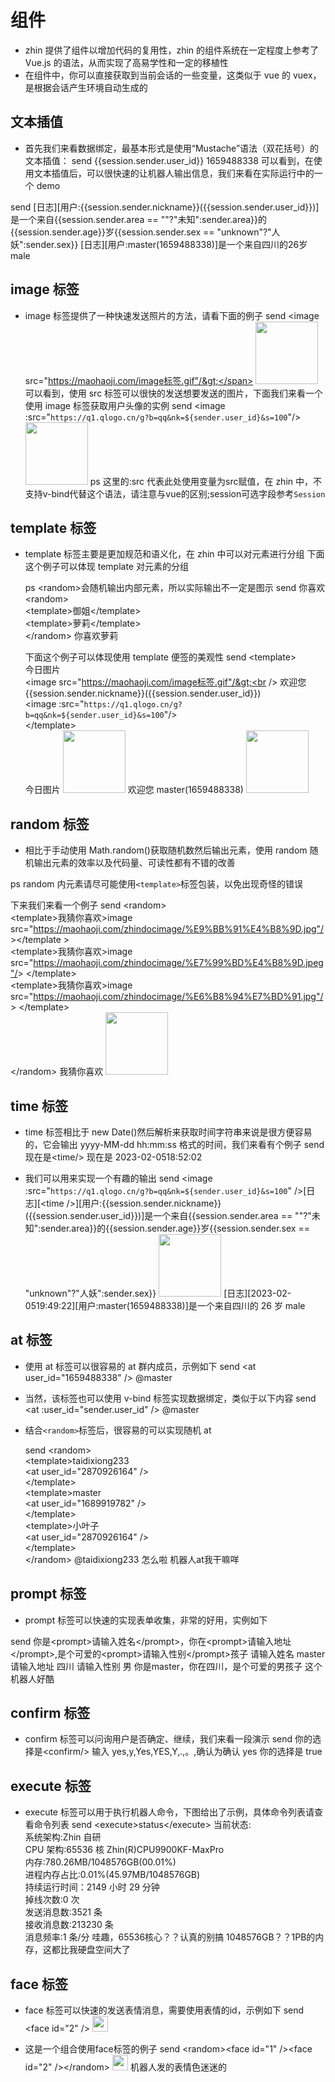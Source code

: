 <!--本页内容由@github.com/taidixiong233编辑于2023年2月5日-->
# 组件

- zhin 提供了组件以增加代码的复用性，zhin 的组件系统在一定程度上参考了 Vue.js 的语法，从而实现了高易学性和一定的移植性
- 在组件中，你可以直接获取到当前会话的一些变量，这类似于 vue 的 vuex，是根据会话产生环境自动生成的

## 文本插值

- 首先我们来看数据绑定，最基本形式是使用“Mustache”语法（双花括号）的文本插值：
  <ChatHistory>
  <ChatMsg id="1659488338"><span v-pre>send {{session.sender.user_id}}</span></ChatMsg>
  <ChatMsg id="1689919782">1659488338</ChatMsg>
  </ChatHistory>
  可以看到，在使用文本插值后，可以很快速的让机器人输出信息，我们来看在实际运行中的一个 demo

<ChatHistory>
  <ChatMsg id="1659488338"><span v-pre>send [日志][用户:{{session.sender.nickname}}({{session.sender.user_id}})]是一个来自{{session.sender.area == ""?"未知":sender.area}}的{{session.sender.age}}岁{{session.sender.sex == "unknown"?"人妖":sender.sex}}</span></ChatMsg>
  <ChatMsg id="1689919782">[日志][用户:master(1659488338)]是一个来自四川的26岁male</ChatMsg>
</ChatHistory>

## image 标签

- image 标签提供了一种快速发送照片的方法，请看下面的例子
  <ChatHistory>
  <ChatMsg id="1659488338"><span v-pre>send &lt;image src="https://maohaoji.com/image标签.gif"/&gt;</span></ChatMsg>
  <ChatMsg id="1689919782"> <!--  image标签示例图片由taidixiong233提供 github.com/taidixiong233 !--><img alt="" style="height:100px" src="https://maohaoji.com/image标签.gif" /></ChatMsg>
  </ChatHistory>
  可以看到，使用 src 标签可以很快的发送想要发送的图片，下面我们来看一个使用 image 标签获取用户头像的实例
  <ChatHistory>
  <ChatMsg id="1659488338"><span v-pre>send &lt;image :src="`https://q1.qlogo.cn/g?b=qq&nk=${sender.user_id}&s=100`"/&gt;</span></ChatMsg>
  <ChatMsg id="1689919782"> <!--  image标签示例图片由taidixiong233提供 github.com/taidixiong233 !--><img alt="" style="height:100px" src="https://q1.qlogo.cn/g?b=qq&nk=1659488338&s=100" /></ChatMsg>
  </ChatHistory>
  ps 这里的:src 代表此处使用变量为src赋值，在 zhin 中，不支持v-bind代替这个语法，请注意与vue的区别;session可选字段参考`Session`

## template 标签

- template 标签主要是更加规范和语义化，在 zhin 中可以对元素进行分组
  下面这个例子可以体现 template 对元素的分组

  ps &lt;random&gt;会随机输出内部元素，所以实际输出不一定是图示
  <ChatHistory>
  <ChatMsg id="1659488338"><span v-pre>
  send 你喜欢&lt;random&gt;<br />
  &lt;template&gt;御姐&lt;/template&gt;<br />
  &lt;template&gt;萝莉&lt;/template&gt;<br />
  &lt;/random&gt;
  </span></ChatMsg>
  <ChatMsg id="1689919782"> <!--  image标签示例图片由taidixiong233提供 github.com/taidixiong233 !-->
  <span>你喜欢萝莉</span>
  </ChatMsg>
  </ChatHistory>

  下面这个例子可以体现使用 template 便签的美观性
  <ChatHistory>
  <ChatMsg id="1659488338"><span v-pre>
  send &lt;template&gt;<br />
  今日图片<br />
  &lt;image src="https://maohaoji.com/image标签.gif"/&gt;<br />
  欢迎您{{session.sender.nickname}}({{session.sender.user_id}})<br />
  &lt;image :src="`https://q1.qlogo.cn/g?b=qq&nk=${sender.user_id}&s=100`"/&gt;<br />
  &lt;/template&gt;<br />
  </span></ChatMsg>
  <ChatMsg id="1689919782"> <!--  image标签示例图片由taidixiong233提供 github.com/taidixiong233 !-->
  <span>今日图片</span>
  <img alt="" style="height:100px" src="https://maohaoji.com/image标签.gif"/>
  欢迎您 master(1659488338)
  <img alt="" style="height:100px" src="https://q1.qlogo.cn/g?b=qq&nk=1659488338&s=100"/>
  </ChatMsg>
  </ChatHistory>

## random 标签

- 相比于手动使用 Math.random()获取随机数然后输出元素，使用 random 随机输出元素的效率以及代码量、可读性都有不错的改善

ps random 内元素请尽可能使用`<template>`标签包装，以免出现奇怪的错误

下来我们来看一个例子
<ChatHistory>
<ChatMsg id="1659488338"><span v-pre>
send &lt;random&gt;<br />
&lt;template&gt;我猜你喜欢&gt;image src="https://maohaoji.com/zhindocimage/%E9%BB%91%E4%B8%9D.jpg"/ &gt;&lt;/template &gt;<br />
&lt;template&gt;我猜你喜欢&gt;image src="https://maohaoji.com/zhindocimage/%E7%99%BD%E4%B8%9D.jpeg"/&gt; &lt;/template&gt;<br />
&lt;template&gt;我猜你喜欢&gt;image src="https://maohaoji.com/zhindocimage/%E6%B8%94%E7%BD%91.jpg"/&gt; &lt;/template&gt;<br />
&lt;/random&gt;
</span></ChatMsg>
<ChatMsg id="1689919782"> <!--  image标签示例图片由taidixiong233提供 github.com/taidixiong233 !-->
<span>我猜你喜欢</span>
<img alt="" style="height:100px" src="https://maohaoji.com/zhindocimage/%E7%99%BD%E4%B8%9D.jpeg"/>
</ChatMsg>
</ChatHistory>

## time 标签

- time 标签相比于 new Date()然后解析来获取时间字符串来说是很方便容易的，它会输出 yyyy-MM-dd hh:mm:ss 格式的时间，我们来看有个例子
  <ChatHistory>
  <ChatMsg id="1659488338">
  <span v-pre>send 现在是&lt;time/&gt;</span>
  </ChatMsg>
  <ChatMsg id="1689919782"> <!--  image标签示例图片由taidixiong233提供 github.com/taidixiong233 !-->
  <span>现在是 2023-02-0518:52:02</span>
  </ChatMsg>
  </ChatHistory>

- 我们可以用来实现一个有趣的输出
  <ChatHistory>
  <ChatMsg id="1659488338">
  <span v-pre>
  send &lt;image :src="`https://q1.qlogo.cn/g?b=qq&nk=${sender.user_id}&s=100`" /&gt;[日志][&lt;time /&gt;][用户:{{session.sender.nickname}}({{session.sender.user_id}})]是一个来自{{session.sender.area == ""?"未知":sender.area}}的{{session.sender.age}}岁{{session.sender.sex == "unknown"?"人妖":sender.sex}}
  </span>
  </ChatMsg>
  <ChatMsg id="1689919782"> <!--  image标签示例图片由taidixiong233提供 github.com/taidixiong233 !-->
  <img alt="" style="height:100px" src="https://q1.qlogo.cn/g?b=qq&nk=1659488338&s=100" />
  <span>[日志][2023-02-0519:49:22][用户:master(1659488338)]是一个来自四川的 26 岁 male</span>
  </ChatMsg>
  </ChatHistory>

## at 标签

- 使用 at 标签可以很容易的 at 群内成员，示例如下
  <ChatHistory>
  <ChatMsg id="1659488338">
  <span v-pre>
  send &lt;at user_id="1659488338" /&gt;
  </span>
  </ChatMsg>
  <ChatMsg id="1689919782">
  <span>@master</span>
  </ChatMsg>
  </ChatHistory>
- 当然，该标签也可以使用 v-bind 标签实现数据绑定，类似于以下内容
  <ChatHistory>
  <ChatMsg id="1659488338">
  <span v-pre>
  send &lt;at :user_id="sender.user_id" /&gt;
  </span>
  </ChatMsg>
  <ChatMsg id="1689919782">
  <span>@master</span>
  </ChatMsg>
  </ChatHistory>

- 结合`<random>`标签后，很容易的可以实现随机 at

  <ChatHistory>
  <ChatMsg id="1659488338">
  <span v-pre>
    send &lt;random&gt;<br />
    &lt;template&gt;taidixiong233<br />
    &lt;at user_id="2870926164" /&gt;<br />
    &lt;/template&gt;<br />
    &lt;template&gt;master<br />
    &lt;at user_id="1689919782" /&gt;<br />
    &lt;/template&gt;<br />
    &lt;template&gt;小叶子<br />
    &lt;at user_id="2870926164" /&gt;<br />
    &lt;/template&gt;<br />
    &lt;/random&gt;
  </span>
  </ChatMsg>
  <ChatMsg id="1689919782">
  <span>@taidixiong233</span>
  </ChatMsg>
  <ChatMsg nickname="taidixiong233" id="2870926164">
  <span>怎么啦</span>
  </ChatMsg>
  <ChatMsg nickname="taidixiong233" id="2870926164">
  <span>机器人at我干嘛咩</span>
  </ChatMsg>
  </ChatHistory>

## prompt 标签

- prompt 标签可以快速的实现表单收集，非常的好用，实例如下

 <ChatHistory>
 <ChatMsg id="1659488338">
 <span v-pre>send 你是&lt;prompt&gt;请输入姓名&lt;/prompt&gt;，你在&lt;prompt&gt;请输入地址&lt;/prompt&gt;,是个可爱的&lt;prompt&gt;请输入性别&lt;/prompt&gt;孩子</span>
 </ChatMsg>
 <ChatMsg id="1689919782">
 <span>请输入姓名</span>
 </ChatMsg>
 <ChatMsg id="1659488338">
 <span>master</span>
 </ChatMsg>
 <ChatMsg id="1689919782">
 <span>请输入地址</span>
 </ChatMsg>
 <ChatMsg id="1659488338">
 <span>四川</span>
 </ChatMsg>
 <ChatMsg id="1689919782">
 <span>请输入性别</span>
 </ChatMsg>
 <ChatMsg id="1659488338">
 <span>男</span>
 </ChatMsg>
 <ChatMsg id="1689919782">
 <span>你是master，你在四川，是个可爱的男孩子</span>
 </ChatMsg>
     <ChatMsg nickname="taidixiong233" id="2870926164">
  <span>这个机器人好酷</span>
  </ChatMsg>
 </ChatHistory>

## confirm 标签

- confirm 标签可以问询用户是否确定、继续，我们来看一段演示
  <ChatHistory>
  <ChatMsg id="1659488338">
  <span>send 你的选择是&lt;confirm/&gt;</span>
  </ChatMsg>
  <ChatMsg id="1689919782">
  <span>输入 yes,y,Yes,YES,Y,.,。,确认为确认</span>
  </ChatMsg>
  <ChatMsg id="1659488338">
  <span>yes</span>
  </ChatMsg>
  <ChatMsg id="1689919782">
  <span>你的选择是 true</span>
  </ChatMsg>
  </ChatHistory>

## execute 标签

- execute 标签可以用于执行机器人命令，下图给出了示例，具体命令列表请查看命令列表
  <ChatHistory>
  <ChatMsg id="1659488338">
  <span>send &lt;execute&gt;status&lt;/execute&gt;</span>
  </ChatMsg>
  <ChatMsg id="1689919782">
  <span>当前状态:<br />
  系统架构:Zhin 自研<br />
  CPU 架构:65536 核 Zhin(R)CPU9900KF-MaxPro<br />
  内存:780.26MB/1048576GB(00.01%)<br />
  进程内存占比:0.01%(45.97MB/1048576GB)<br />
  持续运行时间：2149 小时 29 分钟<br />
  掉线次数:0 次<br />
  发送消息数:3521 条<br />
  接收消息数:213230 条<br />
  消息频率:1 条/分</span>
  </ChatMsg>
  <ChatMsg id="2870926164" nickname="taidixiong233">
  <span>哇趣，65536核心？？认真的别搞</span>
  </ChatMsg>
  <ChatMsg id="2870926164" nickname="taidixiong233">
  <span>1048576GB？？1PB的内存，这都比我硬盘空间大了</span>
  </ChatMsg>
  </ChatHistory>

## face 标签
- face 标签可以快速的发送表情消息，需要使用表情的id，示例如下
  <ChatHistory>
  <ChatMsg id="1659488338">
  <span>send &lt;face id="2" /&gt;</span>
  </ChatMsg>
  <ChatMsg id="1689919782">
  <img alt="" src="https://maohaoji.com/zhindocimage/2.png" style="width: 25px" />
  </ChatMsg>
  </ChatHistory>

- 这是一个组合使用face标签的例子
  <ChatHistory>
  <ChatMsg id="1659488338">
  <span>send &lt;random&gt;&lt;face id="1" /&gt;&lt;face id="2" /&gt;&lt;/random&gt;</span>
  </ChatMsg>
  <ChatMsg id="1689919782">
  <img alt="" src="https://maohaoji.com/zhindocimage/2.png" style="width: 25px" />
  </ChatMsg>
    <ChatMsg id="2870926164" nickname="taidixiong233">
  <span>机器人发的表情色迷迷的</span>
  </ChatMsg>
  </ChatHistory>
